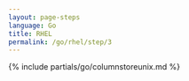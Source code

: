 ```yaml
---
layout: page-steps
language: Go
title: RHEL
permalink: /go/rhel/step/3
---
```


{% include partials/go/columnstoreunix.md %}